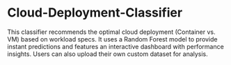 # Cloud-Deployment-Classifier
This classifier recommends the optimal cloud deployment (Container vs. VM) based on workload specs. It uses a Random Forest model to provide instant predictions and features an interactive dashboard with performance insights. Users can also upload their own custom dataset for analysis.
